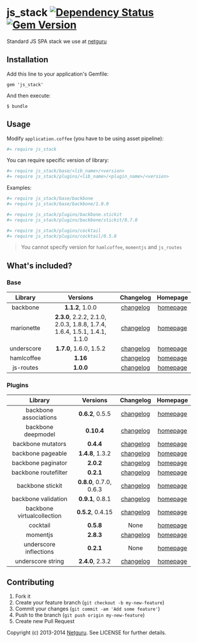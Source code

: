 # js_stack [![Dependency Status](http://img.shields.io/gemnasium/netguru/js_stack.svg?style=flat)](https://gemnasium.com/netguru/js_stack) [![Gem Version](http://img.shields.io/gem/v/js_stack.svg?style=flat)](http://badge.fury.io/rb/js_stack)

Standard JS SPA stack we use at [netguru](https://netguru.co)

## Installation

Add this line to your application's Gemfile:

    gem 'js_stack'

And then execute:

    $ bundle

## Usage

Modify `application.coffee` (you have to be using asset pipeline):

```coffeescript
#= require js_stack
```

You can require specific version of library:

```coffeescript
#= require js_stack/base/<lib_name>/<version>
#= require js_stack/plugins/<lib_name>/<plugin_name>/<version>
```

Examples:

```coffeescript
#= require js_stack/base/backbone
#= require js_stack/base/backbone/1.0.0

#= require js_stack/plugins/backbone.stickit
#= require js_stack/plugins/backbone/stickit/0.7.0

#= require js_stack/plugins/cocktail
#= require js_stack/plugins/cocktail/0.5.8
```
> You cannot specify version for `hamlcoffee`, `momentjs` and `js_routes`

## What's included?

### Base

| Library | Versions | Changelog | Homepage |
| :-----: | :------: | :-------: | :------: |
| backbone | **1.1.2**, 1.0.0 | [changelog](http://backbonejs.org/#changelog) | [homepage](http://backbonejs.org/) |
| marionette | **2.3.0**, 2.2.2, 2.1.0, 2.0.3, 1.8.8, 1.7.4, 1.6.4, 1.5.1, 1.4.1, 1.1.0 | [changelog](https://github.com/marionettejs/backbone.marionette/blob/master/changelog.md) | [homepage](http://marionettejs.com/) |
| underscore | **1.7.0**, 1.6.0, 1.5.2 | [changelog](http://underscorejs.org/#changelog) | [homepage](http://underscorejs.org/) |
| hamlcoffee | **1.16** | [changelog](https://github.com/netzpirat/haml_coffee_assets/blob/master/CHANGELOG.md) | [homepage](https://github.com/netzpirat/haml_coffee_assets) |
| js-routes | **1.0.0** | [changelog](https://github.com/railsware/js-routes/blob/master/CHANGELOG.md) | [homepage](https://github.com/railsware/js-routes) |

### Plugins

| Library | Versions | Changelog | Homepage |
| :-----: | :------: | :-------: | :------: |
| backbone associations | **0.6.2**, 0.5.5 | [changelog](https://github.com/dhruvaray/backbone-associations/blob/master/CHANGELOG.md) | [homepage](http://dhruvaray.github.io/backbone-associations/) |
| backbone deepmodel | **0.10.4** | [changelog](https://github.com/powmedia/backbone-deep-model#changelog) | [homepage](https://github.com/powmedia/backbone-deep-model) |
| backbone mutators | **0.4.4** | [changelog](https://github.com/asciidisco/Backbone.Mutators#changelog) | [homepage](https://github.com/asciidisco/Backbone.Mutators) |
| backbone pageable | **1.4.8**, 1.3.2 | [changelog](https://github.com/backbone-paginator/backbone-pageable#change-log) | [homepage](https://github.com/wyuenho/backbone-pageable) |
| backbone paginator | **2.0.2** | [changelog](https://github.com/backbone-paginator/backbone.paginator/wiki/Changelog) | [homepage](https://github.com/backbone-paginator/backbone.paginator) |
| backbone routefilter | **0.2.1** | [changelog](https://github.com/boazsender/backbone.routefilter#release-history) | [homepage](https://github.com/boazsender/backbone.routefilter) |
| backbone stickit | **0.8.0**, 0.7.0, 0.6.3 | [changelog](http://nytimes.github.io/backbone.stickit/#change-log) | [homepage](http://nytimes.github.io/backbone.stickit/) |
| backbone validation | **0.9.1**, 0.8.1 | [changelog](https://github.com/thedersen/backbone.validation#release-notes) | [homepage](https://github.com/thedersen/backbone.validation) |
| backbone virtualcollection | **0.5.2**, 0.4.15 | [changelog](https://github.com/p3drosola/Backbone.VirtualCollection#changelog) | [homepage](https://github.com/p3drosola/Backbone.VirtualCollection) |
| cocktail | **0.5.8** | None | [homepage](https://github.com/onsi/cocktail) |
| momentjs | **2.8.3** | [changelog](https://github.com/moment/moment/blob/develop/CHANGELOG.md) | [homepage](https://github.com/derekprior/momentjs-rails) |
| underscore inflections | **0.2.1** | None | [homepage](https://github.com/geetarista/underscore.inflections) |
| underscore string | **2.4.0**, 2.3.2 | [changelog](https://github.com/epeli/underscore.string/blob/master/CHANGELOG.markdown) | [homepage](http://epeli.github.io/underscore.string/) |

## Contributing

1. Fork it
2. Create your feature branch (`git checkout -b my-new-feature`)
3. Commit your changes (`git commit -am 'Add some feature'`)
4. Push to the branch (`git push origin my-new-feature`)
5. Create new Pull Request

Copyright (c) 2013-2014 [Netguru](https://netguru.co). See LICENSE for further details.
